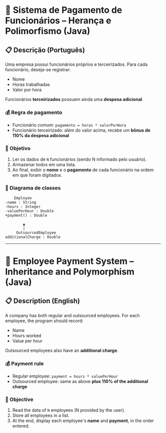 # 💼 Sistema de Pagamento de Funcionários – Herança e Polimorfismo (Java)

## 📋 Descrição (Português)

Uma empresa possui funcionários próprios e terceirizados. Para cada funcionário, deseja-se registrar:

- Nome
- Horas trabalhadas
- Valor por hora

Funcionários **terceirizados** possuem ainda uma **despesa adicional**.

### 💰 Regra de pagamento

- Funcionário comum: `pagamento = horas * valorPorHora`
- Funcionário terceirizado: além do valor acima, recebe um **bônus de 110% da despesa adicional**

### 🧮 Objetivo

1. Ler os dados de `N` funcionários (sendo N informado pelo usuário).
2. Armazenar todos em uma lista.
3. Ao final, exibir o **nome** e o **pagamento** de cada funcionário na ordem em que foram digitados.

### 🧱 Diagrama de classes

        Employee
    -name : String
    -hours : Integer
    -valuePerHour : Double
    +payment() : Double

            ▲
            │
         OutsourcedEmployee
    additionalCharge : Double


---

# 💼 Employee Payment System – Inheritance and Polymorphism (Java)

## 📋 Description (English)

A company has both regular and outsourced employees. For each employee, the program should record:

- Name
- Hours worked
- Value per hour

Outsourced employees also have an **additional charge**.

### 💰 Payment rule

- Regular employee: `payment = hours * valuePerHour`
- Outsourced employee: same as above **plus 110% of the additional charge**

### 🧮 Objective

1. Read the data of `N` employees (N provided by the user).
2. Store all employees in a list.
3. At the end, display each employee's **name** and **payment**, in the order entered.



